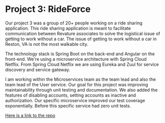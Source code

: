 # Project 3: RideForce

Our project 3 was a group of 20+ people working on a ride sharing 
application. This ride sharing application is meant to facilitate 
communication between Revature associates to solve the logistical issue 
of getting to work without a car. The issue of getting to work without a 
car in Reston, VA is not the most walkable city. 

The technology stack is Spring Boot on the back-end and Angular on the 
front-end. We're using a microservice architecture with Spring Cloud 
Netflix. From Spring Cloud Netflix we are using Eureka and Zuul for 
service discovery and service gateway.

I am working within the Microservices team as the team lead and also the 
team lead of the User service. Our goal for this project was improving 
maintainability through unit testing and documentation. We also added 
the features of disabling accounts, setting accounts as inactive and 
authorization. Our specific microservice improved our test coverage 
exponentially. Before this specific service had zero unit tests. 

[Here is a link to the repo](https://github.com/revaturelabs/rideshare-user-service)




